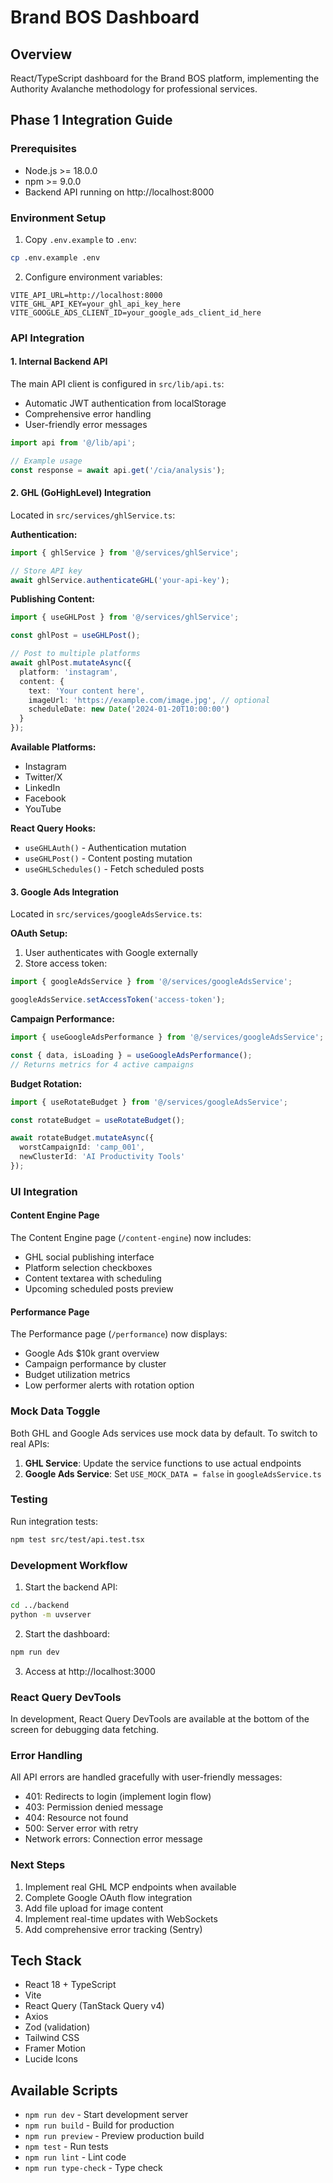 # Brand BOS Dashboard

## Overview
React/TypeScript dashboard for the Brand BOS platform, implementing the Authority Avalanche methodology for professional services.

## Phase 1 Integration Guide

### Prerequisites
- Node.js >= 18.0.0
- npm >= 9.0.0
- Backend API running on http://localhost:8000

### Environment Setup

1. Copy `.env.example` to `.env`:
```bash
cp .env.example .env
```

2. Configure environment variables:
```env
VITE_API_URL=http://localhost:8000
VITE_GHL_API_KEY=your_ghl_api_key_here
VITE_GOOGLE_ADS_CLIENT_ID=your_google_ads_client_id_here
```

### API Integration

#### 1. Internal Backend API
The main API client is configured in `src/lib/api.ts`:
- Automatic JWT authentication from localStorage
- Comprehensive error handling
- User-friendly error messages

```typescript
import api from '@/lib/api';

// Example usage
const response = await api.get('/cia/analysis');
```

#### 2. GHL (GoHighLevel) Integration
Located in `src/services/ghlService.ts`:

**Authentication:**
```typescript
import { ghlService } from '@/services/ghlService';

// Store API key
await ghlService.authenticateGHL('your-api-key');
```

**Publishing Content:**
```typescript
import { useGHLPost } from '@/services/ghlService';

const ghlPost = useGHLPost();

// Post to multiple platforms
await ghlPost.mutateAsync({
  platform: 'instagram',
  content: {
    text: 'Your content here',
    imageUrl: 'https://example.com/image.jpg', // optional
    scheduleDate: new Date('2024-01-20T10:00:00')
  }
});
```

**Available Platforms:**
- Instagram
- Twitter/X
- LinkedIn
- Facebook
- YouTube

**React Query Hooks:**
- `useGHLAuth()` - Authentication mutation
- `useGHLPost()` - Content posting mutation
- `useGHLSchedules()` - Fetch scheduled posts

#### 3. Google Ads Integration
Located in `src/services/googleAdsService.ts`:

**OAuth Setup:**
1. User authenticates with Google externally
2. Store access token:
```typescript
import { googleAdsService } from '@/services/googleAdsService';

googleAdsService.setAccessToken('access-token');
```

**Campaign Performance:**
```typescript
import { useGoogleAdsPerformance } from '@/services/googleAdsService';

const { data, isLoading } = useGoogleAdsPerformance();
// Returns metrics for 4 active campaigns
```

**Budget Rotation:**
```typescript
import { useRotateBudget } from '@/services/googleAdsService';

const rotateBudget = useRotateBudget();

await rotateBudget.mutateAsync({
  worstCampaignId: 'camp_001',
  newClusterId: 'AI Productivity Tools'
});
```

### UI Integration

#### Content Engine Page
The Content Engine page (`/content-engine`) now includes:
- GHL social publishing interface
- Platform selection checkboxes
- Content textarea with scheduling
- Upcoming scheduled posts preview

#### Performance Page
The Performance page (`/performance`) now displays:
- Google Ads $10k grant overview
- Campaign performance by cluster
- Budget utilization metrics
- Low performer alerts with rotation option

### Mock Data Toggle
Both GHL and Google Ads services use mock data by default. To switch to real APIs:

1. **GHL Service**: Update the service functions to use actual endpoints
2. **Google Ads Service**: Set `USE_MOCK_DATA = false` in `googleAdsService.ts`

### Testing

Run integration tests:
```bash
npm test src/test/api.test.tsx
```

### Development Workflow

1. Start the backend API:
```bash
cd ../backend
python -m uvserver
```

2. Start the dashboard:
```bash
npm run dev
```

3. Access at http://localhost:3000

### React Query DevTools
In development, React Query DevTools are available at the bottom of the screen for debugging data fetching.

### Error Handling
All API errors are handled gracefully with user-friendly messages:
- 401: Redirects to login (implement login flow)
- 403: Permission denied message
- 404: Resource not found
- 500: Server error with retry
- Network errors: Connection error message

### Next Steps
1. Implement real GHL MCP endpoints when available
2. Complete Google OAuth flow integration
3. Add file upload for image content
4. Implement real-time updates with WebSockets
5. Add comprehensive error tracking (Sentry)

## Tech Stack
- React 18 + TypeScript
- Vite
- React Query (TanStack Query v4)
- Axios
- Zod (validation)
- Tailwind CSS
- Framer Motion
- Lucide Icons

## Available Scripts
- `npm run dev` - Start development server
- `npm run build` - Build for production
- `npm run preview` - Preview production build
- `npm test` - Run tests
- `npm run lint` - Lint code
- `npm run type-check` - Type check
